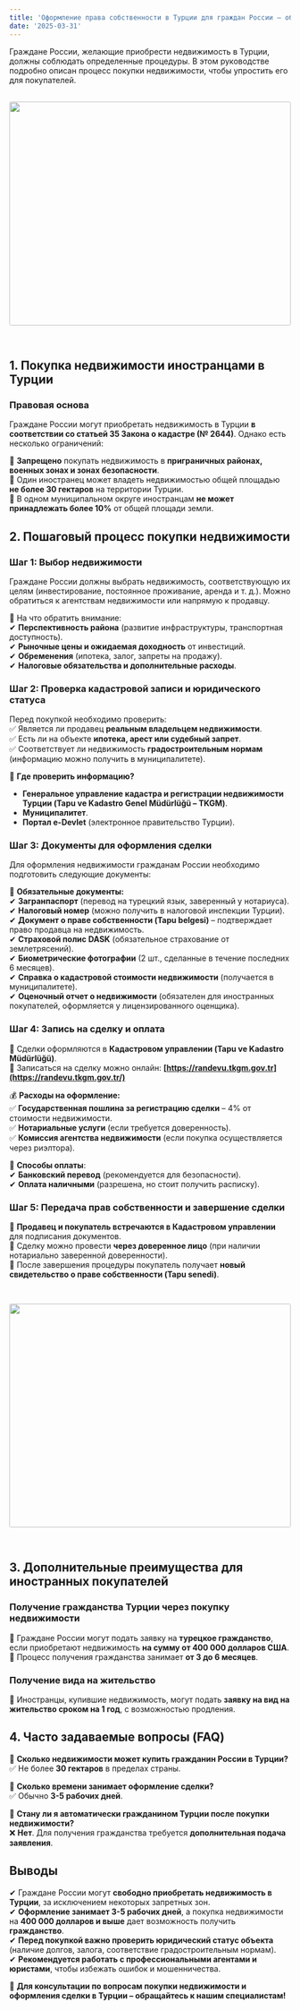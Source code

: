 ```yaml
---
title: 'Оформление права собственности в Турции для граждан России – обновленное руководство 2025'
date: '2025-03-31'
---
```


Граждане России, желающие приобрести недвижимость в Турции, должны соблюдать определенные процедуры. В этом руководстве подробно описан процесс покупки недвижимости, чтобы упростить его для покупателей.
<img src="https://karayaka.ru/images/article8.jpg" width=100% height="400" style="object-fit: cover; border-radius: 3px; margin: 30px auto" />

## 1. Покупка недвижимости иностранцами в Турции

### Правовая основа

Граждане России могут приобретать недвижимость в Турции **в соответствии со статьей 35 Закона о кадастре (№ 2644)**. Однако есть несколько ограничений:

📌 **Запрещено** покупать недвижимость в **приграничных районах, военных зонах и зонах безопасности**.  
📌 Один иностранец может владеть недвижимостью общей площадью **не более 30 гектаров** на территории Турции.  
📌 В одном муниципальном округе иностранцам **не может принадлежать более 10%** от общей площади земли.

## 2. Пошаговый процесс покупки недвижимости

### Шаг 1: Выбор недвижимости

Граждане России должны выбрать недвижимость, соответствующую их целям (инвестирование, постоянное проживание, аренда и т. д.). Можно обратиться к агентствам недвижимости или напрямую к продавцу.

📌 На что обратить внимание:  
✔ **Перспективность района** (развитие инфраструктуры, транспортная доступность).  
✔ **Рыночные цены и ожидаемая доходность** от инвестиций.  
✔ **Обременения** (ипотека, залог, запреты на продажу).  
✔ **Налоговые обязательства и дополнительные расходы**.

### Шаг 2: Проверка кадастровой записи и юридического статуса

Перед покупкой необходимо проверить:  
✅ Является ли продавец **реальным владельцем недвижимости**.  
✅ Есть ли на объекте **ипотека, арест или судебный запрет**.  
✅ Соответствует ли недвижимость **градостроительным нормам** (информацию можно получить в муниципалитете).

📌 **Где проверить информацию?**

- **Генеральное управление кадастра и регистрации недвижимости Турции (Tapu ve Kadastro Genel Müdürlüğü – TKGM)**.
- **Муниципалитет**.
- **Портал e-Devlet** (электронное правительство Турции).

### Шаг 3: Документы для оформления сделки

Для оформления недвижимости гражданам России необходимо подготовить следующие документы:

📌 **Обязательные документы:**  
✔ **Загранпаспорт** (перевод на турецкий язык, заверенный у нотариуса).  
✔ **Налоговый номер** (можно получить в налоговой инспекции Турции).  
✔ **Документ о праве собственности (Tapu belgesi)** – подтверждает право продавца на недвижимость.  
✔ **Страховой полис DASK** (обязательное страхование от землетрясений).  
✔ **Биометрические фотографии** (2 шт., сделанные в течение последних 6 месяцев).  
✔ **Справка о кадастровой стоимости недвижимости** (получается в муниципалитете).  
✔ **Оценочный отчет о недвижимости** (обязателен для иностранных покупателей, оформляется у лицензированного оценщика).

### Шаг 4: Запись на сделку и оплата

📌 Сделки оформляются в **Кадастровом управлении (Tapu ve Kadastro Müdürlüğü)**.  
📌 Записаться на сделку можно онлайн: **[https://randevu.tkgm.gov.tr](https://randevu.tkgm.gov.tr/)**

💰 **Расходы на оформление:**  
✅ **Государственная пошлина за регистрацию сделки** – 4% от стоимости недвижимости.  
✅ **Нотариальные услуги** (если требуется доверенность).  
✅ **Комиссия агентства недвижимости** (если покупка осуществляется через риэлтора).

📌 **Способы оплаты**:  
✔ **Банковский перевод** (рекомендуется для безопасности).  
✔ **Оплата наличными** (разрешена, но стоит получить расписку).

### Шаг 5: Передача прав собственности и завершение сделки

📌 **Продавец и покупатель встречаются в Кадастровом управлении** для подписания документов.  
📌 Сделку можно провести **через доверенное лицо** (при наличии нотариально заверенной доверенности).  
📌 После завершения процедуры покупатель получает **новый свидетельство о праве собственности (Tapu senedi)**.

<img src="https://karayaka.ru/images/article8.2.jpg" width=100% height="400" style="object-fit: cover; border-radius: 3px; margin: 30px auto;" />

## 3. Дополнительные преимущества для иностранных покупателей

### Получение гражданства Турции через покупку недвижимости

📌 Граждане России могут подать заявку на **турецкое гражданство**, если приобретают недвижимость **на сумму от 400 000 долларов США**.  
📌 Процесс получения гражданства занимает **от 3 до 6 месяцев**.

### Получение вида на жительство

📌 Иностранцы, купившие недвижимость, могут подать **заявку на вид на жительство сроком на 1 год**, с возможностью продления.

## 4. Часто задаваемые вопросы (FAQ)

📌 **Сколько недвижимости может купить гражданин России в Турции?**  
✅ Не более **30 гектаров** в пределах страны.

📌 **Сколько времени занимает оформление сделки?**  
✅ Обычно **3-5 рабочих дней**.

📌 **Стану ли я автоматически гражданином Турции после покупки недвижимости?**  
❌ **Нет**. Для получения гражданства требуется **дополнительная подача заявления**.

## Выводы

✔ Граждане России могут **свободно приобретать недвижимость в Турции**, за исключением некоторых запретных зон.  
✔ **Оформление занимает 3-5 рабочих дней**, а покупка недвижимости на **400 000 долларов и выше** дает возможность получить **гражданство**.  
✔ **Перед покупкой важно проверить юридический статус объекта** (наличие долгов, залога, соответствие градостроительным нормам).  
✔ **Рекомендуется работать с профессиональными агентами и юристами**, чтобы избежать ошибок и мошенничества.

📌 **Для консультации по вопросам покупки недвижимости и оформления сделки в Турции – обращайтесь к нашим специалистам!**
